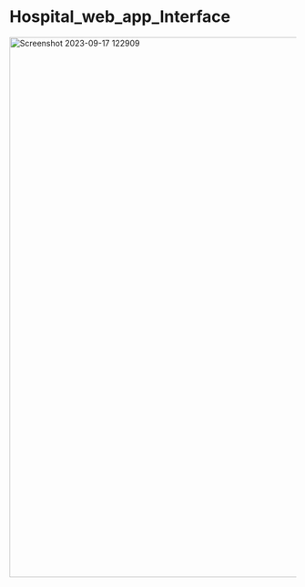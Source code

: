 # Hospital_web_app_Interface

<img width="948" alt="Screenshot 2023-09-17 122909" src="https://github.com/pulijalasaiteja06/Hospital_web_app_Interface/assets/109677395/fd4c4996-cdd3-4de4-8940-e7667364ad92">

